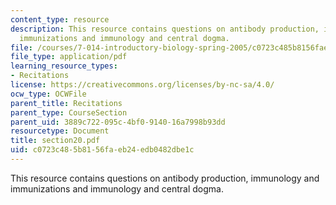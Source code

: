 ```yaml
---
content_type: resource
description: This resource contains questions on antibody production, immunology and
  immunizations and immunology and central dogma.
file: /courses/7-014-introductory-biology-spring-2005/c0723c485b8156faeb24edb0482dbe1c_section20.pdf
file_type: application/pdf
learning_resource_types:
- Recitations
license: https://creativecommons.org/licenses/by-nc-sa/4.0/
ocw_type: OCWFile
parent_title: Recitations
parent_type: CourseSection
parent_uid: 3889c722-095c-4bf0-9140-16a7998b93dd
resourcetype: Document
title: section20.pdf
uid: c0723c48-5b81-56fa-eb24-edb0482dbe1c
---
```

This resource contains questions on antibody production, immunology and immunizations and immunology and central dogma.